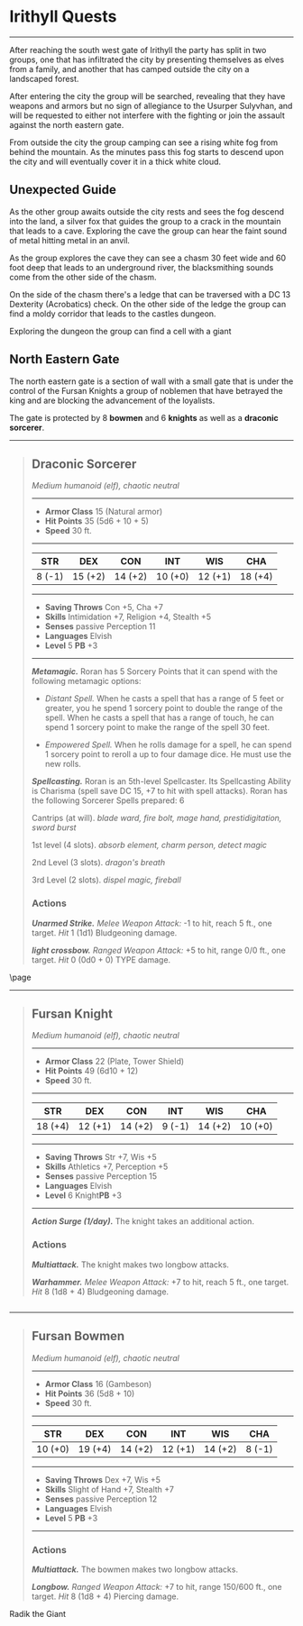 # Irithyll Quests
___
After reaching the south west gate of Irithyll the party has split in two groups, one that has infiltrated the city by presenting themselves as elves from a family, and another that has camped outside the city on a landscaped forest.

After entering the city the group will be searched, revealing that they have weapons and armors but no sign of allegiance to the Usurper Sulyvhan, and will be requested to either not interfere with the fighting or join the assault against the north eastern gate.

From outside the city the group camping can see a rising white fog from behind the mountain. As the minutes pass this fog starts to descend upon the city and will eventually cover it in a thick white cloud.


## Unexpected Guide
As the other group awaits outside the city rests and sees the fog descend into the land, a silver fox that guides the group to a crack in the mountain that leads to a cave. Exploring the cave the group can hear the faint sound of metal hitting metal in an anvil.

As the group explores the cave they can see a chasm 30 feet wide and 60 foot deep that leads to an underground river, the blacksmithing sounds come from the other side of the chasm.

On the side of the chasm there's a ledge that can be traversed with a DC 13 Dexterity (Acrobatics) check. On the other side of the ledge the group can find a moldy corridor that leads to the castles dungeon.

Exploring the dungeon the group can find a cell with a giant


## North Eastern Gate
The north eastern gate is a section of wall with a small gate that is under the control of the Fursan Knights a group of noblemen that have betrayed the king and are blocking the advancement of the loyalists.

The gate is protected by 8 **bowmen** and 6 **knights** as well as a **draconic sorcerer**.

___
> ## Draconic Sorcerer
>*Medium humanoid (elf), chaotic neutral*
> ___
> - **Armor Class** 15 (Natural armor)
> - **Hit Points** 35 (5d6 + 10 + 5)
> - **Speed** 30 ft.
>___
>|   STR   |   DEX   |   CON   |   INT   |   WIS   |   CHA   |
>|:-------:|:-------:|:-------:|:-------:|:-------:|:-------:|
>|  8 (-1) | 15 (+2) | 14 (+2) | 10 (+0) | 12 (+1) | 18 (+4) |
>___
> - **Saving Throws** Con +5, Cha +7
> - **Skills** Intimidation +7, Religion +4, Stealth +5
> - **Senses** passive Perception 11
> - **Languages** Elvish
> - **Level** 5 **PB** +3
> ___
> ***Metamagic.*** Roran has 5 Sorcery Points that it can spend with the following metamagic options:
> - *Distant Spell.* When he casts a spell that has a range of 5 feet or greater, you he spend 1 sorcery point to double the range of the spell. When he casts a spell that has a range of touch, he can spend 1 sorcery point to make the range of the spell 30 feet.
>
> - *Empowered Spell.* When he rolls damage for a spell, he can spend 1 sorcery point to reroll a up to four damage dice. He must use the new rolls.
>
> ***Spellcasting.*** Roran is an 5th-level Spellcaster. Its Spellcasting Ability is Charisma (spell save DC 15, +7 to hit with spell attacks). Roran has the following Sorcerer Spells prepared: 6
>
> Cantrips (at will). *blade ward, fire bolt, mage hand, prestidigitation, sword burst*
>
> 1st level (4 slots). *absorb element, charm person, detect magic*
>
> 2nd Level (3 slots). *dragon's breath*
>
> 3rd Level (2 slots). *dispel magic, fireball*
>
>
> ### Actions
> ***Unarmed Strike.*** *Melee Weapon Attack:* -1 to hit, reach 5 ft., one target. *Hit* 1 (1d1) Bludgeoning damage. 
>
> ***light crossbow.*** *Ranged Weapon Attack:* +5 to hit, range 0/0 ft., one target. *Hit* 0 (0d0 + 0) TYPE damage. 


\page

___
> ## Fursan Knight
>*Medium humanoid (elf), chaotic neutral*
> ___
> - **Armor Class** 22 (Plate, Tower Shield)
> - **Hit Points** 49 (6d10 + 12)
> - **Speed** 30 ft.
>___
>|   STR   |   DEX   |   CON   |   INT   |   WIS   |   CHA   |
>|:-------:|:-------:|:-------:|:-------:|:-------:|:-------:|
>| 18 (+4) | 12 (+1) | 14 (+2) |  9 (-1) | 14 (+2) | 10 (+0) |
>___
> - **Saving Throws** Str +7, Wis +5
> - **Skills** Athletics +7, Perception +5
> - **Senses** passive Perception 15
> - **Languages** Elvish
> - **Level** 6 Knight**PB** +3
> ___
> ***Action Surge (1/day).*** The knight takes an additional action.
>
> ### Actions
> ***Multiattack.*** The knight makes two longbow attacks.
>
> ***Warhammer.*** *Melee Weapon Attack:* +7 to hit, reach 5 ft., one target. *Hit* 8 (1d8 + 4) Bludgeoning damage. 
>

```
```
___
> ## Fursan Bowmen
>*Medium humanoid (elf), chaotic neutral*
> ___
> - **Armor Class** 16 (Gambeson)
> - **Hit Points** 36 (5d8 + 10)
> - **Speed** 30 ft.
>___
>|   STR   |   DEX   |   CON   |   INT   |   WIS   |   CHA   |
>|:-------:|:-------:|:-------:|:-------:|:-------:|:-------:|
>| 10 (+0) | 19 (+4) | 14 (+2) | 12 (+1) | 14 (+2) |  8 (-1) |
>___
> - **Saving Throws** Dex +7, Wis +5
> - **Skills** Slight of Hand +7, Stealth +7
> - **Senses** passive Perception 12
> - **Languages** Elvish
> - **Level** 5 **PB** +3
> ___
>
>
> ### Actions
> ***Multiattack.*** The bowmen makes two longbow attacks.
>
> ***Longbow.*** *Ranged Weapon Attack:* +7 to hit, range 150/600 ft., one target. *Hit* 8 (1d8 + 4) Piercing damage. 



Radik the Giant
